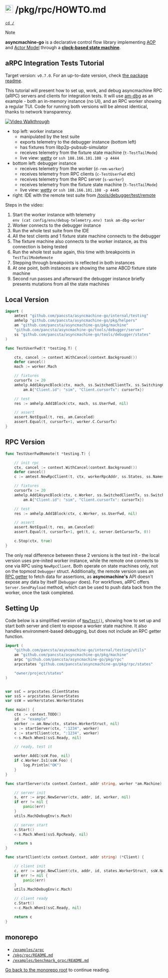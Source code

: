 # <img src="https://pancsta.github.io/assets/asyncmachine-go/logo.png" height="25"/> /pkg/rpc/HOWTO.md

[`cd /`](/README.md)

> [!NOTE]
> **asyncmachine-go** is a declarative control flow library implementing [AOP](https://en.wikipedia.org/wiki/Aspect-oriented_programming)
> and [Actor Model](https://en.wikipedia.org/wiki/Actor_model) through a **[clock-based state machine](/pkg/machine/README.md)**.

## aRPC Integration Tests Tutorial

Target version: `v0.7.0`. For an up-to-date version, check [the package readme](/pkg/rpc/README.md).

This tutorial will present how to set up, work, and debug asyncmachine RPC (aRPC) servers and clients for integration
tests. It will use [am-dbg](/tools/debugger/README.md) as an example - both an in-memory instance (no UI), and an RPC
worker showing a regular TUI. Code for running both versions will be almost identical, thanks to network transparency.

[![Video Walkthrough](https://pancsta.github.io/assets/asyncmachine-go/rpc-demo1.png)](https://pancsta.github.io/assets/asyncmachine-go/rpc-demo1.mkv)

- top left: worker instance
  - manipulated by the test suite
  - exports telemetry to the debugger instance (bottom left)
  - has fixtures from libp2p-pubsub-simulator
  - receives telemetry from the fixture state machine (`t-TestTailMode`)
  - live view: [wetty](http://188.166.101.108:8080/wetty/ssh/am-dbg?pass=am-dbg:8080/wetty/ssh/am-dbg?pass=am-dbg) or
    `ssh 188.166.101.108 -p 4444`
- bottom left: debugger instance
  - receives telemetry from the worker (`d-rem-worker`)
  - receives telemetry from RPC clients (`c-TestUserFwd` etc)
  - receives telemetry from the RPC server (`s-worker`)
  - receives telemetry from the fixture state machine (`t-TestTailMode`)
  - live view: [wetty](http://188.166.101.108:8081/wetty/ssh/am-dbg?pass=am-dbg:8081/wetty/ssh/am-dbg?pass=am-dbg) or
    `ssh 188.166.101.108 -p 4445`
- right: IDE with the remote test suite from [/tools/debugger/test/remote](/tools/debugger/test/remote/integration_remote_test.go)

Steps in the video:

1. Start the worker instance with telemetry<br />
   `env (cat config/env/debug-telemetry.env) task am-dbg-worker`
2. Worker connects to the debugger instance
3. Run the whole test suite from the IDE
4. All the test clients and 1 fixture state machine connects to the debugger
5. The fixture machine also connects to the worker instance, as this connection is being tested
6. Run the whole test suite again, this time with breakpoints in `TestTailModeRemote`
7. Stepping through breakpoints is reflected in both instances
8. At one point, both instances are showing the same ABCD fixture state machine
9. Second run passes and afterward the debugger instance briefly presents mutations from all the state machines

## Local Version

```go
import (
    amtest "github.com/pancsta/asyncmachine-go/internal/testing"
    amhelp "github.com/pancsta/asyncmachine-go/pkg/helpers"
    am "github.com/pancsta/asyncmachine-go/pkg/machine"
    "github.com/pancsta/asyncmachine-go/tools/debugger/server"
    ss "github.com/pancsta/asyncmachine-go/tools/debugger/states"
)

func TestUserFwd(t *testing.T) {

    ctx, cancel := context.WithCancel(context.Background())
    defer cancel()
    mach := worker.Mach

    // fixtures
    cursorTx := 20
    amhelp.Add1AsyncBlock(ctx, mach, ss.SwitchedClientTx, ss.SwitchingClientTx,
        am.A{"Client.id": "sim", "Client.cursorTx": cursorTx})

    // test
    res := amhelp.Add1Block(ctx, mach, ss.UserFwd, nil)

    // assert
    assert.NotEqual(t, res, am.Canceled)
    assert.Equal(t, cursorTx+1, worker.C.CursorTx)
}
```

## RPC Version

```go
func TestUserFwdRemote(t *testing.T) {

    // init rpc
    ctx, cancel := context.WithCancel(context.Background())
    defer cancel()
    c := amtest.NewRpcClient(t, ctx, workerRpcAddr, ss.States, ss.Names)

    // fixtures
    cursorTx := 20
    amhelp.Add1AsyncBlock(ctx, c.Worker, ss.SwitchedClientTx, ss.SwitchingClientTx,
        am.A{"Client.id": "sim", "Client.cursorTx": cursorTx})

    // test
    res := amhelp.Add1Block(ctx, c.Worker, ss.UserFwd, nil)

    // assert
    assert.NotEqual(t, res, am.Canceled)
    assert.Equal(t, cursorTx+1, get(t, c, server.GetCursorTx, 0))

    c.Stop(ctx, true)
}
```

The only real difference between these 2 versions is the test init - the local version uses pre-inited worker instance,
while the remote one connects to one via RPC using `NewRpcClient`. Both operate on state machines only, not on the
topmost `Debugger` struct. Additionally, the remote version uses an [RPC getter](/tools/debugger/utils.go) to fetch data
for assertions, as **asyncmachine's** API doesn't expose any data by itself (`Debugger` does). For workflows, aRPC
offers `Server.SendPayload` method, which can be used to push data back from the worker, once the task completed.

## Setting Up

Code below is a simplified version of [`NewTest()`](/pkg/rpc/rpc_test.go), showing how to set up and start both server
and client to expose a worker state machine. It also handles environment-based debugging, but does not include an RPC
getter function.

```go
import (
    "github.com/pancsta/asyncmachine-go/internal/testing/utils"
    am "github.com/pancsta/asyncmachine-go/pkg/machine"
    arpc "github.com/pancsta/asyncmachine-go/pkg/rpc"
    arpcstates "github.com/pancsta/asyncmachine-go/pkg/rpc/states"

    "owner/project/states"
)


var ssC = arpcstates.ClientStates
var ssS = arpcstates.ServerStates
var ssW = workerstates.WorkerStates

func main() {
    ctx := context.TODO()
    id := "example"
    worker := am.New(ctx, states.WorkerStruct, nil)
    s := startServer(ctx, ":1234", worker)
    c := startClient(ctx, ":1234", worker)
    <-s.Mach.When1(ssS.Ready, nil)

    // ready, test it

    worker.Add1(ssW.Foo, nil)
    if c.Worker.Is1(ssW.Foo) {
        log.Println("OK")
    }
}

func startServer(ctx context.Context, addr string, worker *am.Machine) (*Server) {

    // server init
    s, err := arpc.NewServer(ctx, addr, id, worker, nil)
    if err != nil {
        panic(err)
    }
    utils.MachDebugEnv(s.Mach)

    // server start
    s.Start()
    <-s.Mach.When1(ssS.RpcReady, nil)

    return s
}

func startClient(ctx context.Context, addr string) (*Client) {

    // client init
    c, err := arpc.NewClient(ctx, addr, id, states.WorkerStruct, ssW.Names())
    if err != nil {
        panic(err)
    }
    utils.MachDebugEnv(c.Mach)

    // client ready
    c.Start()
    <-c.Mach.When1(ssC.Ready, nil)

    return c
}
```

## monorepo

- [`/examples/arpc`](/examples/arpc)
- [`/pkg/rpc/README.md`](/pkg/rpc/README.md)
- [`/examples/benchmark_grpc/README.md`](/examples/benchmark_grpc/README.md)

[Go back to the monorepo root](/README.md) to continue reading.
